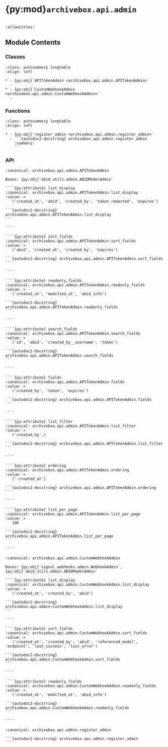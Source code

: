 # {py:mod}`archivebox.api.admin`

```{py:module} archivebox.api.admin
```

```{autodoc2-docstring} archivebox.api.admin
:allowtitles:
```

## Module Contents

### Classes

````{list-table}
:class: autosummary longtable
:align: left

* - {py:obj}`APITokenAdmin <archivebox.api.admin.APITokenAdmin>`
  -
* - {py:obj}`CustomWebhookAdmin <archivebox.api.admin.CustomWebhookAdmin>`
  -
````

### Functions

````{list-table}
:class: autosummary longtable
:align: left

* - {py:obj}`register_admin <archivebox.api.admin.register_admin>`
  - ```{autodoc2-docstring} archivebox.api.admin.register_admin
    :summary:
    ```
````

### API

`````{py:class} APITokenAdmin(model, admin_site)
:canonical: archivebox.api.admin.APITokenAdmin

Bases: {py:obj}`abid_utils.admin.ABIDModelAdmin`

````{py:attribute} list_display
:canonical: archivebox.api.admin.APITokenAdmin.list_display
:value: >
   ('created_at', 'abid', 'created_by', 'token_redacted', 'expires')

```{autodoc2-docstring} archivebox.api.admin.APITokenAdmin.list_display
```

````

````{py:attribute} sort_fields
:canonical: archivebox.api.admin.APITokenAdmin.sort_fields
:value: >
   ('abid', 'created_at', 'created_by', 'expires')

```{autodoc2-docstring} archivebox.api.admin.APITokenAdmin.sort_fields
```

````

````{py:attribute} readonly_fields
:canonical: archivebox.api.admin.APITokenAdmin.readonly_fields
:value: >
   ('created_at', 'modified_at', 'abid_info')

```{autodoc2-docstring} archivebox.api.admin.APITokenAdmin.readonly_fields
```

````

````{py:attribute} search_fields
:canonical: archivebox.api.admin.APITokenAdmin.search_fields
:value: >
   ('id', 'abid', 'created_by__username', 'token')

```{autodoc2-docstring} archivebox.api.admin.APITokenAdmin.search_fields
```

````

````{py:attribute} fields
:canonical: archivebox.api.admin.APITokenAdmin.fields
:value: >
   ('created_by', 'token', 'expires')

```{autodoc2-docstring} archivebox.api.admin.APITokenAdmin.fields
```

````

````{py:attribute} list_filter
:canonical: archivebox.api.admin.APITokenAdmin.list_filter
:value: >
   ('created_by',)

```{autodoc2-docstring} archivebox.api.admin.APITokenAdmin.list_filter
```

````

````{py:attribute} ordering
:canonical: archivebox.api.admin.APITokenAdmin.ordering
:value: >
   ['-created_at']

```{autodoc2-docstring} archivebox.api.admin.APITokenAdmin.ordering
```

````

````{py:attribute} list_per_page
:canonical: archivebox.api.admin.APITokenAdmin.list_per_page
:value: >
   100

```{autodoc2-docstring} archivebox.api.admin.APITokenAdmin.list_per_page
```

````

`````

`````{py:class} CustomWebhookAdmin(model, admin_site)
:canonical: archivebox.api.admin.CustomWebhookAdmin

Bases: {py:obj}`signal_webhooks.admin.WebhookAdmin`, {py:obj}`abid_utils.admin.ABIDModelAdmin`

````{py:attribute} list_display
:canonical: archivebox.api.admin.CustomWebhookAdmin.list_display
:value: >
   ('created_at', 'created_by', 'abid')

```{autodoc2-docstring} archivebox.api.admin.CustomWebhookAdmin.list_display
```

````

````{py:attribute} sort_fields
:canonical: archivebox.api.admin.CustomWebhookAdmin.sort_fields
:value: >
   ('created_at', 'created_by', 'abid', 'referenced_model', 'endpoint', 'last_success', 'last_error')

```{autodoc2-docstring} archivebox.api.admin.CustomWebhookAdmin.sort_fields
```

````

````{py:attribute} readonly_fields
:canonical: archivebox.api.admin.CustomWebhookAdmin.readonly_fields
:value: >
   ('created_at', 'modified_at', 'abid_info')

```{autodoc2-docstring} archivebox.api.admin.CustomWebhookAdmin.readonly_fields
```

````

`````

````{py:function} register_admin(admin_site)
:canonical: archivebox.api.admin.register_admin

```{autodoc2-docstring} archivebox.api.admin.register_admin
```
````
